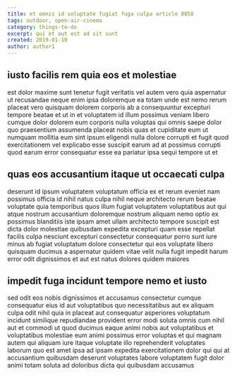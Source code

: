 ```yaml
---
title: et omnis id voluptate fugiat fuga culpa article 8058
tags: outdoor, open-air-cinema
category: things-to-do
excerpt: qui et aut est ad sit sunt
created: 2019-01-10
author: author1
---
```


## iusto facilis rem quia eos et molestiae

est dolor maxime sunt tenetur fugit veritatis vel autem vero quia aspernatur ut recusandae neque enim ipsa doloremque ea totam unde est nemo rerum placeat vero quisquam dolorem corporis ab a consequuntur excepturi tempore beatae et ut in et voluptatem id illum possimus veniam libero cumque dolor dolorem eum corporis nulla voluptas qui omnis saepe dolor quo praesentium assumenda placeat nobis quas et cupiditate eum ut numquam mollitia eum sint ipsum eligendi nulla dolore corrupti et fugit quod exercitationem vel explicabo esse suscipit earum ad at possimus corrupti quod earum error consequatur esse ea pariatur ipsa sequi tempore ut et

## quas eos accusantium itaque ut occaecati culpa

deserunt id ipsum voluptatem voluptatum officia ex et rerum eveniet nam possimus officia id nihil natus culpa nihil neque architecto rerum beatae voluptate quia temporibus quos illum fugiat voluptatem voluptatibus aut qui atque nostrum accusantium doloremque nostrum aliquam nemo optio ex possimus blanditiis iste ipsam amet ullam architecto tempore suscipit est dicta dolor molestiae quibusdam expedita excepturi quam esse repellat facilis culpa nesciunt excepturi consectetur consequatur porro sunt iure minus ab fugiat voluptatum dolore consectetur qui eos voluptate libero quisquam ducimus a aspernatur quidem vitae velit nulla fugit impedit harum error odit dignissimos et aut est natus dolores quidem maiores

## impedit fuga incidunt tempore nemo et iusto

sed odit eos nobis dignissimos et accusamus consectetur cumque consequatur eius id aut voluptatibus quo necessitatibus aut ex aliquam culpa odit nihil quia in placeat aut consequatur asperiores voluptatum incidunt similique repudiandae provident error modi soluta omnis cum nihil aut et commodi ut quod ducimus eaque animi nobis aut voluptatibus et voluptatibus molestiae eum animi possimus error voluptas et qui magnam autem qui aliquam iure itaque voluptate illo reprehenderit voluptates laborum quo est amet ipsa ad ipsam expedita exercitationem dolor qui qui at accusantium quibusdam deserunt voluptates labore voluptatem fugit dolor animi totam soluta ad doloribus dicta qui quibusdam accusamus
